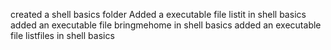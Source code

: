 created a shell basics folder
Added a executable file listit in shell basics
added an executable file bringmehome in shell basics
added an executable file listfiles in shell basics
